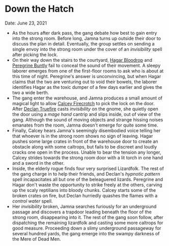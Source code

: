 # Down the Hatch

Date: June 23, 2021

- As the hours after dark pass, the gang debate how best to gain entry into the strong room. Before long, Jamna turns up outside their door to discuss the plan in detail. Eventually, the group settles on sending a single envoy into the strong room under the cover of an *invisibility* spell after picking the lock.
- On their way down the stairs to the courtyard, [Hagar Bloodrop](../Characters/Hagar%20Bloodrop/%21index.md) and [Peregrine Buntly](../Characters/Peregrine%20Buntly/%21index.md) fail to conceal the sound of their movement. A sleepy laborer emerges from one of the first-floor rooms to ask who is about at this time of night. Peregrine's answer is unconvincing, but when Hagar claims that the two are venturing out to void their bowels, the laborer identifies Hagar as the toxic dumper of a few days earlier and gives the two a wide berth.
- The gang enter the warehouse, and Jamna produces a small amount of magical light to allow [Calcey Firecrotch](../Characters/Calcey%20Firecrotch/%21index.md) to pick the lock on the door. After [Declan Truefire](../Characters/Declan%20Truefire/%21index.md) casts *invisibility* on the gnome, she quietly open the door using a *mage hand* cantrip and slips inside, out of view of the gang. Although the sound of moving objects and strange hissing noises emanates from the room, Jamna doesn't emerge for quite some time.
- Finally, Calcey hears Jamna's seemingly disembodied voice telling her that whoever is in the strong room shows no sign of leaving. Hagar pushes some large crates in front of the warehouse door to create an obstacle along with some caltrops, but fails to be discreet and loudly cracks one open in the process. Unable to bear the tension any longer, Calcey strides towards the strong room door with a lit torch in one hand and a sword in the other.
- Inside, the elderly rogue finds four very surprised Lizardfolk. The rest of the gang charge in to help their friends, and Declan's *hypnotic pattern* spell incapacitates all but one of the beleaguered lizards. Peregrine and Hagar don't waste the opportunity to strike freely at the others, carving up the scaly reptilians into bloody chunks. Calcey starts some of the broken crates on fire, but Declan hurriedly quashes the flames with a *control water* spell.
- Her *invisibility* broken, Jamna searches furiously for an underground passage and discovers a trapdoor leading beneath the floor of the strong room, disappearing into it. The rest of the gang soon follow, after dispatching the remaining lizardfolk and casting some more caltrops for good measure. Proceeding down a slimy underground passageway for several hundred yards, the gang emerge into the swampy darkness of the Mere of Dead Men.